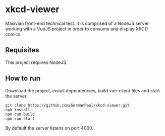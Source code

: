 # xkcd-viewer
Masivian front-end technical test. It is comprised of a NodeJS server working with a VueJS project in order to consume and display XKCD comics.

## Requisites
This project requires NodeJS.

## How to run
Download the project, install dependencies, build vue-client files and start the server.
```
git clone https://github.com/GermanPaul/xkcd-viewer.git
npm install
npm run build
npm run start
```
By default the server listens on port 4000.